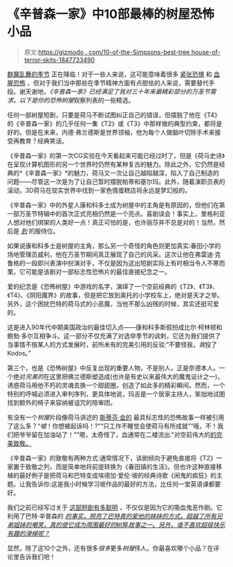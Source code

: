 # 《辛普森一家》中10部最棒的树屋恐怖小品

> 原文:[https://gizmodo . com/10-of-the-Simpsons-best-tree house-of-terror-skits-1847733490](https://gizmodo.com/10-of-the-simpsons-best-treehouse-of-horror-skits-1847733490)

[群魔乱舞的季节](https://gizmodo.com/our-favorite-scary-scenes-from-non-horror-films-1847688064?_ga=2.267155913.675740382.1632746578-1794021061.1604501433) 正在降临！对于一些人来说，这可能意味着很多 [紧张恐惧](https://gizmodo.com/7-mind-bending-horror-thrillers-to-fill-you-with-good-s-1847720748) 和 [血腥恐怖](https://gizmodo.com/creepshow-is-back-to-make-you-ewww-with-delight-1847696720) ，但对于我们当中那些在季节精神方面有点胆怯的人来说，需要替代手段。谢天谢地，*《辛普森一家》*已经满足了我对三十年来最精彩部分的万圣节需求。以下是你的*恐怖树屋*观察列表的一些精选。

任何一部树屋短剧，只要是荷马不断试图纠正自己的错误，但摆脱了他在《T4》的《辛普森一家》的几乎任何一集《T2》或《T3》中那样做的典型约束，都将是好的。但是在未来，内德·弗兰德斯是世界领袖，他为每个人做脑叶切除手术来接受再教育？经典笑话。

《辛普森一家》的第一次CG实验在今天看起来可能已经过时了，但是《荷马史诗》在呈现计算机图形的另一个世界时仍然有某种复古的魅力。除此之外，它仍然是经典的*《辛普森一家》*的魅力，荷马又一次让自己越陷越深，陷入了自己制造的问题——尽管这一次是为了让自己暂时摆脱帕蒂和塞尔玛。此外，随着演职员表的滚动，3D荷马在现实世界中找到一家色情蛋糕店将永远是梦幻般的。

《辛普森一家》中的外星人康和科多士成为树屋中的主角是有原因的，但他们在第一部万圣节特辑中的首次正式亮相仍然是一个亮点。喜剧误会！事实上，里格利亚人想对他们绑架的人类好一点！真正可怕的是，也许丽莎并不总是对的！当然，然后是 [*到*](https://gizmodo.com/the-twilight-zones-to-serve-man-has-the-greatest-twist-1666978516?_ga=2.107123269.675740382.1632746578-1794021061.1604501433) 的服侍位。

如果说康和科多士是树屋的主角，那么另一个奇怪的角色则更加真实:春田小学的场地管理员威利，他在万圣节期间真正展现了自己的风采。这次让他在弗雷迪·克鲁格的一段即兴表演中扮演对手，不仅是因为这出短剧实际上有时相当令人不寒而栗，它可能是该剧对一部标志性恐怖片的最佳直接纪念之一。

爱的纪念是《恐怖树屋》中游戏的名字，演绎了一个空前经典的《T2》、《T3》、《T4》、《阴阳魔界》的故事，但是把它放到奥托的小学校车上，绝对是天才之举。另外，这个困扰巴特的荷马式的小恶魔，当他不那么凶残的时候，其实还挺可爱的。

这是进入90年代中期美国政治的最佳切入点——康和科多斯假扮成比尔·柯林顿和鲍勃·多尔互相争斗。这一部分不仅充满了对选举季节的讽刺，它还为我们提供了当事情不按某人的方式发展时，前所未有的完美引用的反驳:“不要怪我，*我*投了Kodos。”

第三个，也是《恐怖树屋》中反复出现的重要人物，不是别人，正是奈德本人。一个绝对*完美的*在这里把佛兰德斯塑造成(也许是有史以来最伟大的魔鬼设计之一)，诱惑荷马用他不朽的灵魂去换一个甜甜圈，创造了如此多的精彩瞬间。然而，一个特别的呼喊必须进入审判序列，更具体地说，玛吉是一个居家主持人，笨拙地试图找到额外的椅子来容纳被诅咒的陪审团。

有没有一个*树屋*片段像荷马讲述的 [斯蒂芬·金的](https://gizmodo.com/our-10-all-time-favorite-stephen-king-horror-roles-1845065262) 最具标志性的恐怖故事一样被引用了这么多？“*嘘*！你想被起诉吗！?"“只工作不睡觉会使荷马有所成就”“哦，不！我们把爷爷留在加油站了！”"嗯，太奇怪了，血通常在二楼流出."对空前伟大的[的完美致敬。](https://gizmodo.com/7-things-to-remember-about-the-shining-before-seeing-do-1839540707) 

《辛普森一家》的致敬有两种方式:通常情况下，该剧倾向于避免直接将《T2》一家置于致敬之列，而是简单地将前提转换为《春田镇的生活》。但也许这种直接移植的最好例子是把荷马和巴特变成埃德加·爱伦·坡的经典诗歌《闹鬼的疯狂》的主题。让我告诉你:这是我小时候学习坡作品的最好的方法，比任何一堂英语课都要好。

我们之前已经写过关于 [这部短剧有多聪明](https://gizmodo.com/bart-simpsons-dracula-is-the-best-treehouse-of-horror-s-1839366749) ，不仅仅是因为它的吸血鬼恶作剧。它利用了巴特·辛普森的 [*的事实，照亮了巴特真的爱他的妹妹的方式，超越了所有兄弟姐妹的嘲笑，真的使它成为周围最好的*树屋*故事之一。另外，谁不喜欢超级快乐有趣的滑梯呢？*](https://gizmodo.com/keanu-reeves-and-winona-ryder-might-actually-be-married-1828447534?_ga=2.69358039.675740382.1632746578-1794021061.1604501433) 

显然，除了这10个之外，还有很多*很多*更多*树屋*伟人。你最喜欢哪个小品？在评论里告诉我们吧！